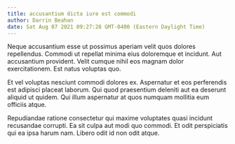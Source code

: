 ```yaml
---
title: accusantium dicta iure est commodi
author: Darrin Beahan
date: Sat Aug 07 2021 09:27:28 GMT-0400 (Eastern Daylight Time)
---
```

Neque accusantium esse ut possimus aperiam velit quos dolores repellendus. Commodi ut repellat minima eius doloremque et incidunt. Aut accusantium provident. Velit cumque nihil eos magnam dolor exercitationem. Est natus voluptas quo.

 Et vel voluptas nesciunt commodi dolores ex. Aspernatur et eos perferendis est adipisci placeat laborum. Qui quod praesentium deleniti aut ea deserunt aliquid ut quidem. Qui illum aspernatur at quos numquam mollitia eum officiis atque.

 Repudiandae ratione consectetur qui maxime voluptates quasi incidunt recusandae corrupti. Ea sit culpa aut modi quo commodi. Et odit perspiciatis qui ea ipsa harum nam. Libero odit id non odit atque.